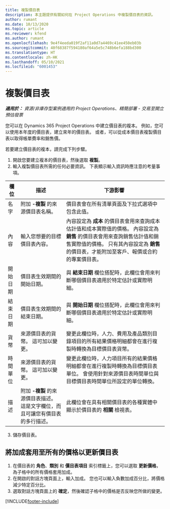 ```yaml
---
title: 複製價目表
description: 本主題提供有關如何在 Project Operations 中複製價目表的資訊。
author: rumant
ms.date: 10/13/2020
ms.topic: article
ms.reviewer: kfend
ms.author: rumant
ms.openlocfilehash: 9e4f4eeda019f2af11a0d7a4469c41ee450eb03b
ms.sourcegitcommit: 40f68387f594180af64a5e5c748b6efa188bd300
ms.translationtype: HT
ms.contentlocale: zh-HK
ms.lasthandoff: 05/10/2021
ms.locfileid: "6001453"
---
```

# <a name="copy-price-lists"></a>複製價目表

_**適用於：** 資源/非庫存型案例適用的 Project Operations、精簡部署 - 交易至開立預估發票_

您可以在 Dynamics 365 Project Operations 中建立價目表的複本。 例如，您可以使用本年度的價目表，建立來年的價目表。  或者，可以從成本價目表複製價目表以取得帳單費率和銷售價。 

若要建立價目表的複本，請完成下列步驟。

1. 開啟您要建立複本的價目表，然後選取 **複製**。
2. 輸入複製價目表所需的任何必要資訊。 下表顯示輸入資訊時應注意的考量事項。

| 欄位 | 描述 | 下游影響 |
| --- | --- | --- |
| 名字 | 附加 **-複製** 的來源價目表名稱。 | 價目表會在所有清單頁面及下拉式選項中包含此值。 |
| 內容 | 輸入您想要的目標價目表內容。 | 內容設定為 **成本** 的價目表會用來查詢成本估計值和成本實際值的價格。 內容設定為 **銷售** 的價目表會用來查詢銷售估計值和銷售實際值的價格。 只有其內容設定為 **銷售** 的價目表，才能附加至客戶、報價或合約的專案價目表。 |
| 開始日期 | 價目表生效期間的開始日期。 | 與 **結束日期** 欄位搭配時，此欄位會用來判斷哪個價目表適用於特定估計或實際明細。 |
| 結束日期 | 價目表生效期間的結束日期。 | 與 **開始日期** 欄位搭配時，此欄位會用來判斷哪個價目表適用於特定估計或實際明細。 |
| 貨幣 | 來源價目表的貨幣。 這可加以變更。 | 變更此欄位時，人力、費用及產品類別目錄項目的所有結果價格明細都會在進行複製時轉換為目標價目表貨幣。 |
| 時間單位 | 來源價目表的貨幣。 這可加以變更。 | 變更此欄位時，人力項目所有的結果價格明細都會在進行複製時轉換為目標價目表單位。 會使用針對來源價目表時間單位與目標價目表時間單位所設定的單位轉換。 |
| 描述 | 附加 **-複製** 的來源價目表描述。 這是文字欄位，而且可讓您有價目表的多行描述。 | 此欄位會在具有相關價目表的各種實體中顯示於價目表的 **相關** 檢視表。 |

3. 儲存價目表。 

## <a name="update-a-price-list-by-applying-a-mark-up-to-all-the-prices"></a>將加成套用至所有的價格以更新價目表

1. 在價目表的 **角色**、**類別** 和 **價目表項目** 索引標籤上，您可以選取 **更新價格**，為子格中的所有價格套用加成。 
2. 在開啟的對話方塊頁面上，輸入加成。 您也可以輸入負數加成百分比，將價格減少特定百分比。 
3. 選取對話方塊頁面上的 **確定**，然後確認子格中的價格是否反映您所做的變更。


[!INCLUDE[footer-include](../includes/footer-banner.md)]
